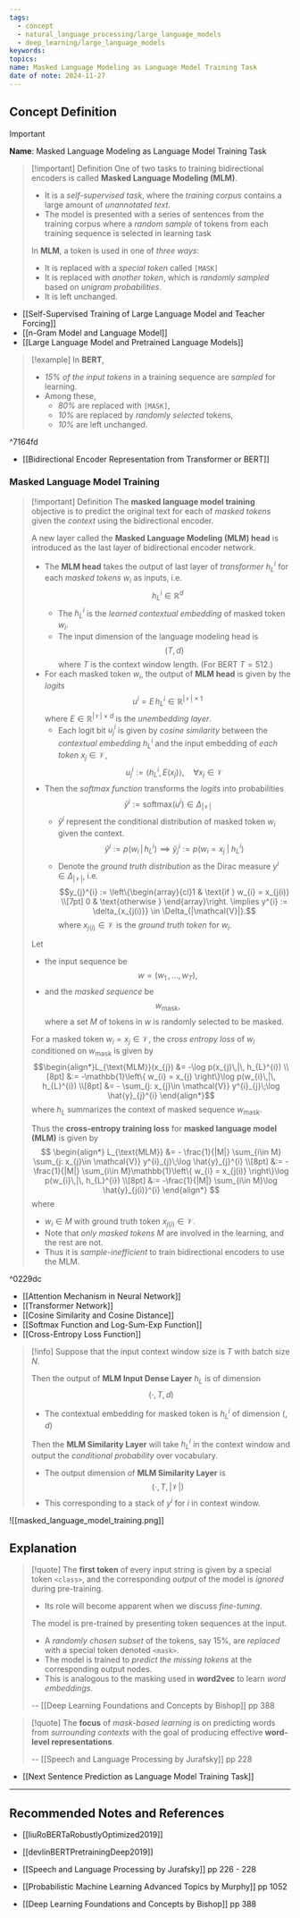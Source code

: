 ```yaml
---
tags:
  - concept
  - natural_language_processing/large_language_models
  - deep_learning/large_language_models
keywords: 
topics: 
name: Masked Language Modeling as Language Model Training Task
date of note: 2024-11-27
---
```


## Concept Definition

>[!important]
>**Name**: Masked Language Modeling as Language Model Training Task

>[!important] Definition
>One of two tasks to training bidirectional encoders is called **Masked Language  Modeling (MLM)**.
>- It is a *self-supervised task*, where the *training corpus* contains a large amount of *unannotated text*.
>- The model is presented with a series of sentences from the training corpus where a *random sample* of tokens from each training sequence is selected in learning task
>
>In **MLM**, a token is used in one of *three ways*:
>- It is replaced with a *special token* called `[MASK]`
>- It is replaced with *another token*, which is *randomly sampled* based on *unigram probabilities*.
>- It is left unchanged.

- [[Self-Supervised Training of Large Language Model and Teacher Forcing]]
- [[n-Gram Model and Language Model]]
- [[Large Language Model and Pretrained Language Models]]

>[!example]
>In **BERT**,
>-  *$15\%$ of the input tokens* in a training sequence are *sampled* for learning.
>- Among these,
>	- *$80\%$* are replaced with `[MASK]`,
>	- *$10\%$* are replaced by *randomly selected* tokens,
>	- *$10\%$* are left unchanged. 

^7164fd

- [[Bidirectional Encoder Representation from Transformer or BERT]]

### Masked Language Model Training

>[!important] Definition
>The **masked language model training** objective is to predict the original text for each of *masked tokens* given the *context* using the bidirectional encoder.
>
>A new layer called the **Masked Language Modeling (MLM) head** is introduced as the last layer of bidirectional encoder network.
>- The **MLM head** takes the output of last layer of *transformer*  $h_{L}^{i}$  for each *masked tokens* $w_{i}$ as inputs, i.e. $$h_{L}^{i}\in \mathbb{R}^{d}$$
>	- The $h_{L}^{i}$ is the *learned contextual embedding* of masked token $w_{i}$.
>	- The input dimension of the language modeling head is $$(T, d)$$ where $T$ is the context window length. (For BERT $T=512.$)
>- For each masked token $w_{i}$, the output of **MLM head**  is given by the *logits* $$u^{i} =  E\,h_{L}^{i} \in \mathbb{R}^{|\mathcal{V}|\times 1}$$ where  $E\in \mathbb{R}^{|\mathcal{V}|\times d}$ is the *unembedding layer*.
>	- Each logit bit $u_{j}^{i}$ is given by *cosine similarity* between the *contextual embedding*  $h_{L}^{i}$  and the input embedding of *each token* $x_{j}\in \mathcal{V}$,  $$u_{j}^{i} := \left\langle h_{L}^{i} , E(x_{j}) \right\rangle, \quad \forall x_{j}\in \mathcal{V}$$
>- Then the *softmax function* transforms the *logits* into probabilities $$\hat{y}^{i} := \text{softmax}(u^{i}) \in \Delta_{|\mathcal{V}|}$$
>	- $\hat{y}^{i}$ represent the conditional distribution of masked token $w_{i}$ given the context.  $$\hat{y}^{i} := p(w_{i}\,|\,h_{L}^{i}) \implies \hat{y}_{j}^{i} := p(w_{i} = x_{j}\;|\;h_{L}^{i})$$ 
>	- Denote the *ground truth distribution* as the Dirac measure $y^{i}\in \Delta_{|\mathcal{V}|}$, i.e.  $$y_{j}^{i} := \left\{\begin{array}{cl}1 & \text{if }  w_{i} = x_{j(i)} \\[7pt]  0 & \text{otherwise } \end{array}\right. \implies y^{i} := \delta_{x_{j(i)}} \in \Delta_{|\mathcal{V}|}.$$ where $x_{j(i)}\in \mathcal{V}$ is the *ground truth token* for $w_{i}$.
>	  
>Let 
>- the input sequence be $$w = (w_{1}\,{,}\ldots{,}\,w_{T}),$$
>- and the *masked sequence* be $$w_{\text{mask}},$$ where a set $M$ of tokens in $w$ is randomly selected to be masked. 
>  
>For a masked token $w_{i} = x_{j}\in \mathcal{V}$, the *cross entropy loss* of $w_{i}$ conditioned on $w_{\text{mask}}$  is given by $$\begin{align*}L_{\text{MLM}}(x_{j}) &= -\log p(x_{j}\,|\, h_{L}^{i}) \\[8pt] &:= -\mathbb{1}\left\{ w_{i} = x_{j} \right\}\log p(w_{i}\,|\, h_{L}^{i}) \\[8pt] &= - \sum_{j: x_{j}\in \mathcal{V}} y^{i}_{j}\;\log \hat{y}_{j}^{i}  \end{align*}$$
>where $h_{L}$ summarizes the context of masked sequence $w_{\text{mask}}$.
>
>Thus the **cross-entropy training loss** for **masked language model (MLM)** is given by 
>$$
>\begin{align*}
>L_{\text{MLM}} &= - \frac{1}{|M|} \sum_{i\in M} \sum_{j: x_{j}\in \mathcal{V}} y^{i}_{j}\;\log \hat{y}_{j}^{i} \\[8pt] 
>&:= -\frac{1}{|M|} \sum_{i\in M}\mathbb{1}\left\{ w_{i} = x_{j(i)} \right\}\log p(w_{i}\,|\, h_{L}^{i}) \\[8pt] 
>&:=  -\frac{1}{|M|} \sum_{i\in M}\log \hat{y}_{j(i)}^{i}
\end{align*}
>$$
>where
>- $w_{i}\in M$ with ground truth token $x_{j(i)}\in \mathcal{V}$.
>- Note that *only masked tokens* $M$ are involved in the learning, and the rest are not.
>- Thus it is *sample-inefficient* to train bidirectional encoders to use the MLM.

^0229dc

- [[Attention Mechanism in Neural Network]]
- [[Transformer Network]]
- [[Cosine Similarity and Cosine Distance]]
- [[Softmax Function and Log-Sum-Exp Function]]
- [[Cross-Entropy Loss Function]]

>[!info]
>Suppose that the input context window size is $T$ with batch size $N$. 
>
>Then the output of **MLM Input Dense Layer** $h_{L}$ is of dimension $$(\cdot, T, d)$$
>- The contextual embedding for masked token is $h_{L}^{i}$ of dimension $(,d)$
>  
>Then the **MLM Similarity Layer** will take $h_{L}^{i}$ in the context window and output the *conditional probability* over vocabulary. 
>- The output dimension of  **MLM Similarity Layer** is $$(\cdot, T, |\mathcal{V}|)$$
>- This corresponding to a stack of $y^{i}$ for $i$ in context window.


![[masked_language_model_training.png]]




## Explanation

>[!quote]
>The **first token** of every input string is given by a special token `<class>`, and the corresponding *output* of the model is *ignored* during pre-training. 
>- Its role will become apparent when we discuss *fine-tuning*. 
>
>The model is pre-trained by presenting token sequences at the input. 
>- A *randomly chosen subset* of the tokens, say $15\%$, are *replaced* with a special token denoted `<mask>`. 
>- The model is trained to *predict the missing tokens* at the corresponding output nodes. 
>- This is analogous to the masking used in **word2vec** to learn *word embeddings*.
>  
>-- [[Deep Learning Foundations and Concepts by Bishop]] pp 388  

>[!quote]
>The **focus** of *mask-based learning* is on predicting words from *surrounding contexts* with the goal of producing effective **word-level representations**.
>
>-- [[Speech and Language Processing by Jurafsky]] pp 228

- [[Next Sentence Prediction as Language Model Training Task]]




-----------
##  Recommended Notes and References


- [[liuRoBERTaRobustlyOptimized2019]]
- [[devlinBERTPretrainingDeep2019]]

- [[Speech and Language Processing by Jurafsky]] pp 226 - 228
- [[Probabilistic Machine Learning Advanced Topics by Murphy]] pp 1052
- [[Deep Learning Foundations and Concepts by Bishop]] pp 388